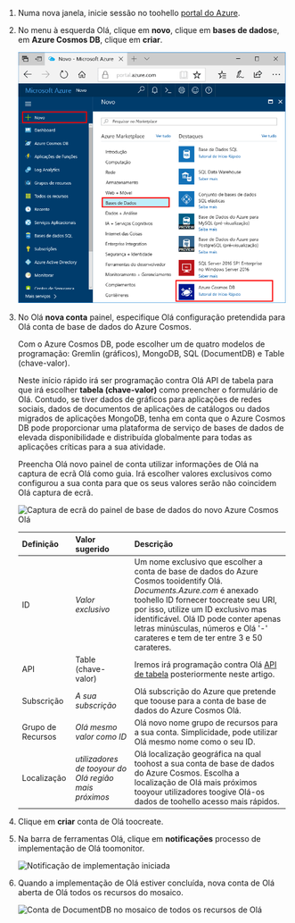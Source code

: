 1. Numa nova janela, inicie sessão no toohello [portal do Azure](https://portal.azure.com/).
2. No menu à esquerda Olá, clique em **novo**, clique em **bases de dados**e, em **Azure Cosmos DB**, clique em **criar**.
   
   ![Captura de ecrã da Olá portal do Azure, realçando mais serviços e a base de dados do Azure Cosmos](./media/cosmos-db-create-dbaccount-table/create-nosql-db-databases-json-tutorial-1.png)

3. No Olá **nova conta** painel, especifique Olá configuração pretendida para Olá conta de base de dados do Azure Cosmos. 

    Com o Azure Cosmos DB, pode escolher um de quatro modelos de programação: Gremlin (gráficos), MongoDB, SQL (DocumentDB) e Table (chave-valor). 
    
    Neste início rápido irá ser programação contra Olá API de tabela para que irá escolher **tabela (chave-valor)** como preencher o formulário de Olá. Contudo, se tiver dados de gráficos para aplicações de redes sociais, dados de documentos de aplicações de catálogos ou dados migrados de aplicações MongoDB, tenha em conta que o Azure Cosmos DB pode proporcionar uma plataforma de serviço de bases de dados de elevada disponibilidade e distribuída globalmente para todas as aplicações críticas para a sua atividade.

    Preencha Olá novo painel de conta utilizar informações de Olá na captura de ecrã Olá como guia. Irá escolher valores exclusivos como configurou a sua conta para que os seus valores serão não coincidem Olá captura de ecrã. 
 
    ![Captura de ecrã do painel de base de dados do novo Azure Cosmos Olá](./media/cosmos-db-create-dbaccount-table/create-nosql-db-databases-json-tutorial-2.png)

    Definição|Valor sugerido|Descrição
    ---|---|---
    ID|*Valor exclusivo*|Um nome exclusivo que escolher a conta de base de dados do Azure Cosmos tooidentify Olá. *Documents.Azure.com* é anexado toohello ID fornecer toocreate seu URI, por isso, utilize um ID exclusivo mas identificável. Olá ID pode conter apenas letras minúsculas, números e Olá '-' carateres e tem de ter entre 3 e 50 carateres.
    API|Table (chave-valor)|Iremos irá programação contra Olá [API de tabela](../articles/cosmos-db/table-introduction.md) posteriormente neste artigo.|
    Subscrição|*A sua subscrição*|Olá subscrição do Azure que pretende que toouse para a conta de base de dados do Azure Cosmos Olá. 
    Grupo de Recursos|*Olá mesmo valor como ID*|Olá novo nome grupo de recursos para a sua conta. Simplicidade, pode utilizar Olá mesmo nome como o seu ID. 
    Localização|*utilizadores de tooyour do Olá região mais próximos*|Olá localização geográfica na qual toohost a sua conta de base de dados do Azure Cosmos. Escolha a localização de Olá mais próximos tooyour utilizadores toogive Olá-os dados de toohello acesso mais rápidos.   

4. Clique em **criar** conta de Olá toocreate.
5. Na barra de ferramentas Olá, clique em **notificações** processo de implementação de Olá toomonitor.

    ![Notificação de implementação iniciada](./media/cosmos-db-create-dbaccount-table/notification.png)

6.  Quando a implementação de Olá estiver concluída, nova conta de Olá aberta de Olá todos os recursos do mosaico. 

    ![Conta de DocumentDB no mosaico de todos os recursos de Olá](./media/cosmos-db-create-dbaccount-table/all-resources.png)
